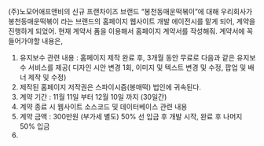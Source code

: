 (주)노모어애프앤비의 신규 프랜차이즈 브랜드 “봉천동매운떡볶이”에 대해 우리회사가 봉천동매운떡볶이 라는 브랜드의 홈페이지 웹사이트 개발 에이전시를 맡게 되어, 계약을 진행하게 되었어. 현재 계약서 폼을 이용해서 홈페이지 계약서를 작성해줘.
계약서에 꼭 들어가야할 내용은,

1. 유지보수 관련 내용 : 홈페이지 제작 완료 후, 3개월 동안 무료로 다음과 같은 유지보수 서비스를 제공( 디자인 시안 변경 1회, 이미지 및 텍스트 변경 및 수정, 팝업 및 배너 제작 및 수정)
2. 제작된 홈페이지 저작권은 스파이시즘(봉매떡) 법인에 귀속된다.
3. 계약 기간 : 11월 11일 부터 12월 10일 까지 (30일간)
4. 계약 종료 시 웹사이트 소스코드 및 데이터베이스 관련 내용
5. 계약 금액 : 300만원 (부가세 별도) 50% 선 입금 후 개발 시작, 완료 후 나머지 50% 입금
6.
